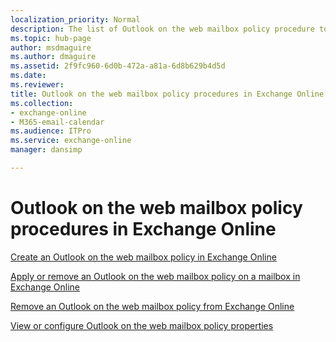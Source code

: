 ```yaml
---
localization_priority: Normal
description: The list of Outlook on the web mailbox policy procedure topics in Exchange Online
ms.topic: hub-page
author: msdmaguire
ms.author: dmaguire
ms.assetid: 2f9fc960-6d0b-472a-a81a-6d8b629b4d5d
ms.date: 
ms.reviewer: 
title: Outlook on the web mailbox policy procedures in Exchange Online
ms.collection: 
- exchange-online
- M365-email-calendar
ms.audience: ITPro
ms.service: exchange-online
manager: dansimp

---
```


# Outlook on the web mailbox policy procedures in Exchange Online

[Create an Outlook on the web mailbox policy in Exchange Online](create-outlook-web-app-mailbox-policy.md)

[Apply or remove an Outlook on the web mailbox policy on a mailbox in Exchange Online](apply-or-remove-outlook-web-app-mailbox-policy.md)

[Remove an Outlook on the web mailbox policy from Exchange Online](remove-outlook-web-app-mailbox-policy.md)

[View or configure Outlook on the web mailbox policy properties](configure-outlook-web-app-mailbox-policy-properties.md)

